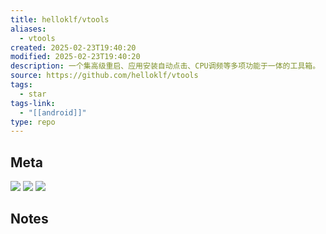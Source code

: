 ```yaml
---
title: helloklf/vtools
aliases:
  - vtools
created: 2025-02-23T19:40:20
modified: 2025-02-23T19:40:20
description: 一个集高级重启、应用安装自动点击、CPU调频等多项功能于一体的工具箱。
source: https://github.com/helloklf/vtools
tags:
  - star
tags-link:
  - "[[android]]"
type: repo
---
```

## Meta

![](https://img.shields.io/github/stars/helloklf/vtools?style=for-the-badge&label=stars) ![](https://img.shields.io/github/repo-size/helloklf/vtools?style=for-the-badge&label=size) ![](https://img.shields.io/github/created-at/helloklf/vtools?style=for-the-badge&label=since)

## Notes

